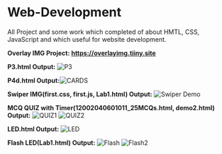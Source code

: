 # Web-Development
All Project and some work which completed of about HMTL, CSS, JavaScript and which useful for website development.


**Overlay IMG Project: https://overlayimg.tiiny.site**


**P3.html Output:** ![P3](https://github.com/DhruvBavaliya13/Web-Development/assets/134765636/b6efdab6-a938-45b2-a82b-ed3c170de8ac)


**P4d.html Output:**![CARDS](https://github.com/DhruvBavaliya13/Web-Development/assets/134765636/566e6167-a6d9-491e-861e-fb006470f84a)


**Swiper IMG(first.css, first.js, Lab1.html) Output:**
![Swiper Demo](https://github.com/DhruvBavaliya13/Web-Development/assets/134765636/efa50f37-98f0-444c-b125-1573bd9503e3)


**MCQ QUIZ with Timer(12002040601011_25MCQs.html, demo2.html) Output:**
![QUIZ1](https://github.com/DhruvBavaliya13/Web-Development/assets/134765636/8301f3b5-3102-4a2d-85e1-cd379d524ee3)
![QUIZ2](https://github.com/DhruvBavaliya13/Web-Development/assets/134765636/f98792d4-2a81-4655-b03c-e7de00c3357d)


**LED.html Output:**
![LED](https://github.com/DhruvBavaliya13/Web-Development/assets/134765636/a60b6355-fbec-4091-8f2c-db068d7d4094)


**Flash LED(Lab1.html) Output:**
![Flash](https://github.com/DhruvBavaliya13/Web-Development/assets/134765636/f25c6b96-f998-4519-9762-7f27818d3cbc)
![Flash2](https://github.com/DhruvBavaliya13/Web-Development/assets/134765636/2c911592-5767-4afb-a869-ac79637e3c7b)
